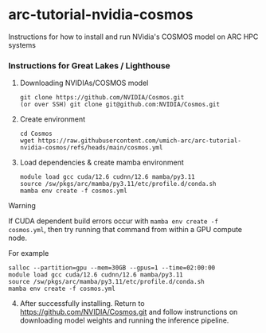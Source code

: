 # arc-tutorial-nvidia-cosmos
Instructions for how to install and run NVidia's COSMOS model on ARC HPC systems

### Instructions for Great Lakes / Lighthouse
1) Downloading NVIDIAs/COSMOS model
    ```
    git clone https://github.com/NVIDIA/Cosmos.git 
    (or over SSH) git clone git@github.com:NVIDIA/Cosmos.git
    ```
1) Create environment
    ```
    cd Cosmos
    wget https://raw.githubusercontent.com/umich-arc/arc-tutorial-nvidia-cosmos/refs/heads/main/cosmos.yml
    ```
1) Load dependencies & create mamba environment
    ```
    module load gcc cuda/12.6 cudnn/12.6 mamba/py3.11
    source /sw/pkgs/arc/mamba/py3.11/etc/profile.d/conda.sh
    mamba env create -f cosmos.yml
    ```
> [!WARNING]
> If CUDA dependent build errors occur with `mamba env create -f cosmos.yml`, then try running that command from within a GPU compute node.

For example

    salloc --partition=gpu --mem=30GB --gpus=1 --time=02:00:00
    module load gcc cuda/12.6 cudnn/12.6 mamba/py3.11
    source /sw/pkgs/arc/mamba/py3.11/etc/profile.d/conda.sh
    mamba env create -f cosmos.yml

4) After successfully installing. Return to https://github.com/NVIDIA/Cosmos.git and follow instrunctions on downloading model weights and running the inference pipeline.